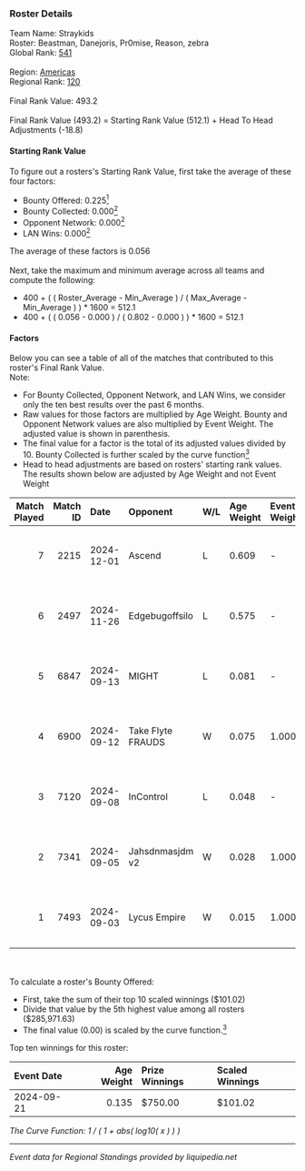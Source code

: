 ### Roster Details<br />
Team Name: Straykids<br />
Roster: Beastman, Danejoris, Pr0mise, Reason, zebra<br />
Global Rank: [541](../../standings_global_2025_02_28.md)<br />
<br />
Region: [Americas]( ../../standings_americas_2025_02_28.md)<br />
Regional Rank: [120]( ../../standings_americas_2025_02_28.md)<br />
<br />
Final Rank Value:  493.2<br />
<br />
Final Rank Value (493.2) = Starting Rank Value (512.1) + Head To Head Adjustments (-18.8)<br />

#### Starting Rank Value<br />
To figure out a rosters's Starting Rank Value, first take the average of these four factors:<br />
- Bounty Offered: 0.225[<sup>1</sup>](#table2)
- Bounty Collected: 0.000[<sup>2</sup>](#table1)
- Opponent Network: 0.000[<sup>2</sup>](#table1)
- LAN Wins: 0.000[<sup>2</sup>](#table1)

The average of these factors is 0.056<br />
<br />
Next, take the maximum and minimum average across all teams and compute the following:<br />
- 400 + ( ( Roster_Average - Min_Average ) / ( Max_Average - Min_Average ) ) * 1600 = 512.1
- 400 + ( ( 0.056 - 0.000 ) / ( 0.802 - 0.000 ) ) * 1600 = 512.1


#### Factors<br />
Below you can see a table of all of the matches that contributed to this roster's Final Rank Value.<br />
Note:<br />

- For Bounty Collected, Opponent Network, and LAN Wins, we consider only the ten best results over the past 6 months.
- Raw values for those factors are multiplied by Age Weight. Bounty and Opponent Network values are also multiplied by Event Weight. The adjusted value is shown in parenthesis.
- The final value for a factor is the total of its adjusted values divided by 10. Bounty Collected is further scaled by the curve function[<sup>3</sup>](#curveFunction)
- Head to head adjustments are based on rosters' starting rank values. The results shown below are adjusted by Age Weight and not Event Weight
<span id="table1"></span><br />


| Match Played | Match ID | Date       | Opponent          | W/L | Age Weight | Event Weight | Bounty Collected | Opponent Network | LAN Wins  | H2H Adj. | Roster                                      |
| -: | -: | :- | :- | :- | :- | :- | :- | :- | :- | -: | :- |
|            7 |     2215 | 2024-12-01 | Ascend            | L   | 0.609      | -            | -                | -                | -         |   -10.13 | Beastman, Danejoris, Pr0mise, Reason, zebra |
|            6 |     2497 | 2024-11-26 | Edgebugoffsilo    | L   | 0.575      | -            | -                | -                | -         |    -9.56 | Beastman, Danejoris, Pr0mise, Reason, zebra |
|            5 |     6847 | 2024-09-13 | MIGHT             | L   | 0.081      | -            | -                | -                | -         |    -0.40 | Beastman, Danejoris, Pr0mise, Reason, zebra |
|            4 |     6900 | 2024-09-12 | Take Flyte FRAUDS | W   | 0.075      | 1.000        | 0.000 (0.000)    | 0.005 (0.000)    | 0 (0.000) |     1.10 | Beastman, Danejoris, Pr0mise, Reason, zebra |
|            3 |     7120 | 2024-09-08 | InControl         | L   | 0.048      | -            | -                | -                | -         |    -0.45 | Beastman, Danejoris, Pr0mise, Reason, zebra |
|            2 |     7341 | 2024-09-05 | Jahsdnmasjdm v2   | W   | 0.028      | 1.000        | 0.000 (0.000)    | 0.015 (0.000)    | 0 (0.000) |     0.43 | Beastman, Danejoris, Pr0mise, Reason, zebra |
|            1 |     7493 | 2024-09-03 | Lycus Empire      | W   | 0.015      | 1.000        | 0.000 (0.000)    | 0.000 (0.000)    | 0 (0.000) |     0.16 | Beastman, Danejoris, Pr0mise, Reason, zebra |

<br />
<span id="table2"></span><br />
To calculate a roster's Bounty Offered:<br />

- First, take the sum of their top 10 scaled winnings ($101.02)
- Divide that value by the 5th highest value among all rosters ($285,971.63)
- The final value (0.00) is scaled by the curve function.[<sup>3</sup>](#curveFunction)

Top ten winnings for this roster:<br />

| Event Date | Age Weight | Prize Winnings | Scaled Winnings |
| :- | -: | :- | :- |
| 2024-09-21 |      0.135 | $750.00        | $101.02         |


<span id="curveFunction"></span>_The Curve Function: 1 / ( 1 + abs( log10( x ) ) )_<br />

---
_Event data for Regional Standings provided by liquipedia.net_<br />
